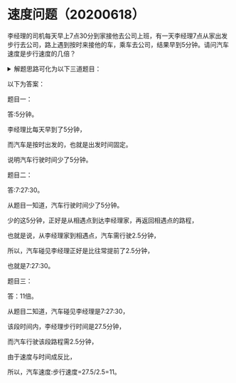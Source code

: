 # 速度问题（20200618）
李经理的司机每天早上7点30分到家接他去公司上班，有一天李经理7点从家出发步行去公司，路上遇到按时来接他的车，乘车去公司，结果早到5分钟。请问汽车速度是步行速度的几倍？
<details>
<summary>解题思路可化为以下三道题目：</summary>

题目一（简单）
李经理的司机每天早上7点30分到家接他去公司上班，有一天李经理7点从家出发步行去公司，路上遇到按时来接他的车，乘车去公司，结果早到5分钟。请问汽车行驶的时间比以往每天少多少时间？

题目二（中等难度）
李经理的司机每天早上7点30分到家接他去公司上班，有一天李经理7点从家出发步行去公司，路上遇到按时来接他的车，乘车去公司，结果早到5分钟。请问李经理遇到汽车是什么时间？

题目三（进阶思考,华杯赛真题）
李经理的司机每天早上7点30分到家接他去公司上班，有一天李经理7点从家出发步行去公司，路上遇到按时来接他的车，乘车去公司，结果早到5分钟。请问汽车速度是步行速度的几倍？
</details>


 



 

以下为答案：

题目一：

答:5分钟。

李经理比每天早到了5分钟，

而汽车是按时出发的，也就是出发时间固定。

说明汽车行驶时间少了5分钟。

 

题目二：

答:7:27:30。

从题目一知道，汽车行驶时间少了5分钟。

少的这5分钟，正好是从相遇点到达李经理家，再返回相遇点的路程，

也就是说，从李经理家到相遇点，汽车需行驶2.5分钟，

所以，汽车碰见李经理正好是比往常提前了2.5分钟，

也就是7:27:30。

 

题目三：

答：11倍。

从题目二知道，汽车碰见李经理是7:27:30，

该段时间内，李经理步行时间是27.5分钟，

而汽车行驶该段路程需2.5分钟，

由于速度与时间成反比，

所以，汽车速度:步行速度=27.5/2.5=11。
